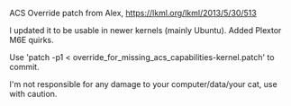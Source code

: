 ACS Override patch from Alex, https://lkml.org/lkml/2013/5/30/513

I updated it to be usable in newer kernels (mainly Ubuntu).
Added Plextor M6E quirks.

Use 'patch -p1 < override_for_missing_acs_capabilities-kernel.patch' to commit.

I'm not responsible for any damage to your computer/data/your cat, use with caution.
